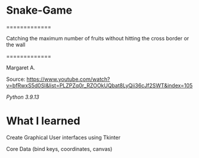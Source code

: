 # Snake-Game
=============

Catching the maximum number of fruits without hitting the cross border or the wall

=============

Margaret A.

Source: https://www.youtube.com/watch?v=bfRwxS5d0SI&list=PLZPZq0r_RZOOkUQbat8LyQii36cJf2SWT&index=105

*Python 3.9.13*

# What I learned

Create Graphical User interfaces using Tkinter

Core Data (bind keys, coordinates, canvas)
